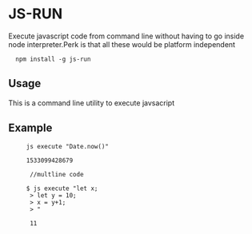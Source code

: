# JS-RUN

Execute javascript code from command line without having to go inside node interpreter.Perk is that all these would be platform independent

```
  npm install -g js-run
```

## Usage

This is a command line utility to execute javsacript

 Example
-------
```
     js execute "Date.now()"

     1533099428679

      //multline code 
      
     $ js execute "let x;
      > let y = 10;
      > x = y+1;
      > "

      11

```
